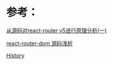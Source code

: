 

# 参考： 
[从源码对react-router v5进行原理分析(一)](https://segmentfault.com/a/1190000023836681)

[react-router-dom 源码浅析](https://juejin.cn/post/6861607533950435336)

[History](https://developer.mozilla.org/zh-CN/docs/Web/API/History)